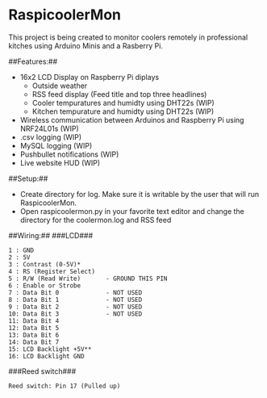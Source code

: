 # RaspicoolerMon

This project is being created to monitor coolers remotely in professional kitches using Arduino Minis and a Rasberry Pi.

##Features:##
- 16x2 LCD Display on Raspberry Pi diplays 
  - Outside weather
  - RSS feed display (Feed title and top three headlines)
  - Cooler tempuratures and humidty using DHT22s (WIP)
  - Kitchen tempurature and humidty using DHT22s (WIP)
- Wireless communication between Arduinos and Raspberry Pi using NRF24L01s (WIP)
- .csv logging (WIP)
- MySQL logging (WIP)
- Pushbullet notifications (WIP)
- Live website HUD (WIP)

##Setup:##
- Create directory for log.  Make sure it is writable by the user that will run RaspicoolerMon.
- Open raspicoolermon.py in your favorite text editor and change the directory for the coolermon.log and RSS feed

##Wiring:##
###LCD###
```
1 : GND
2 : 5V
3 : Contrast (0-5V)*
4 : RS (Register Select)
5 : R/W (Read Write)       - GROUND THIS PIN
6 : Enable or Strobe
7 : Data Bit 0             - NOT USED
8 : Data Bit 1             - NOT USED
9 : Data Bit 2             - NOT USED
10: Data Bit 3             - NOT USED
11: Data Bit 4
12: Data Bit 5
13: Data Bit 6
14: Data Bit 7
15: LCD Backlight +5V**
16: LCD Backlight GND
```
###Reed switch###
```
Reed switch: Pin 17 (Pulled up)
```
